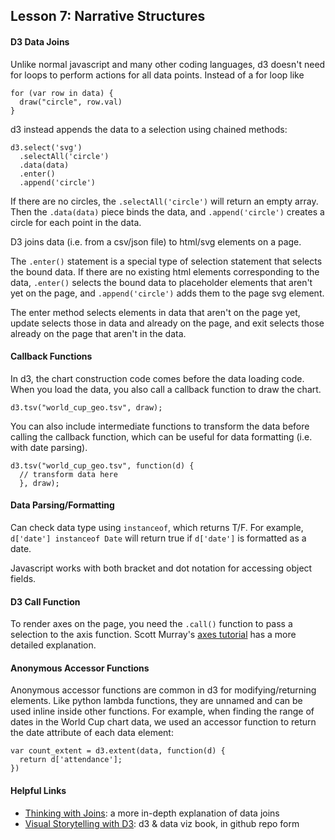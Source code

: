 ## Lesson 7: Narrative Structures

#### D3 Data Joins

Unlike normal javascript and many other coding languages, d3 doesn't need for loops to perform actions for all data points. Instead of a for loop like
```
for (var row in data) {
  draw("circle", row.val)
}
```
d3 instead appends the data to a selection using chained methods:
```
d3.select('svg')
  .selectAll('circle')
  .data(data)
  .enter()
  .append('circle')
```
If there are no circles, the `.selectAll('circle')` will return an empty array. Then the `.data(data)` piece binds the data, and `.append('circle')` creates a circle for each point in the data.

D3 joins data (i.e. from a csv/json file) to html/svg elements on a page.

The `.enter()` statement is a special type of selection statement that selects the bound data. If there are no existing html elements corresponding to the data, `.enter()` selects the bound data to placeholder elements that aren't yet on the page, and `.append('circle')` adds them to the page svg element.

The enter method selects elements in data that aren't on the page yet, update selects those in data and already on the page, and exit selects those already on the page that aren't in the data.

#### Callback Functions

In d3, the chart construction code comes before the data loading code. When you load the data, you also call a callback function to draw the chart.
```
d3.tsv("world_cup_geo.tsv", draw);
```

You can also include intermediate functions to transform the data before calling the callback function, which can be useful for data formatting (i.e. with date parsing).
```
d3.tsv("world_cup_geo.tsv", function(d) {
  // transform data here
  }, draw);
```

#### Data Parsing/Formatting

Can check data type using `instanceof`, which returns T/F. For example, `d['date'] instanceof Date` will return true if `d['date']` is formatted as a date.

Javascript works with both bracket and dot notation for accessing object fields.

#### D3 Call Function

To render axes on the page, you need the `.call()` function to pass a selection to the axis function. Scott Murray's [axes tutorial](https://alignedleft.com/tutorials/d3/axes) has a more detailed explanation.

#### Anonymous Accessor Functions

Anonymous accessor functions are common in d3 for modifying/returning elements. Like python lambda functions, they are unnamed and can be used inline inside other functions. For example, when finding the range of dates in the World Cup chart data, we used an accessor function to return the date attribute of each data element:
```
var count_extent = d3.extent(data, function(d) {
  return d['attendance'];
})
```

#### Helpful Links

* [Thinking with Joins](https://bost.ocks.org/mike/join/): a more in-depth explanation of data joins
* [Visual Storytelling with D3](https://github.com/ritchieking/d3-book): d3 & data viz book, in github repo form
